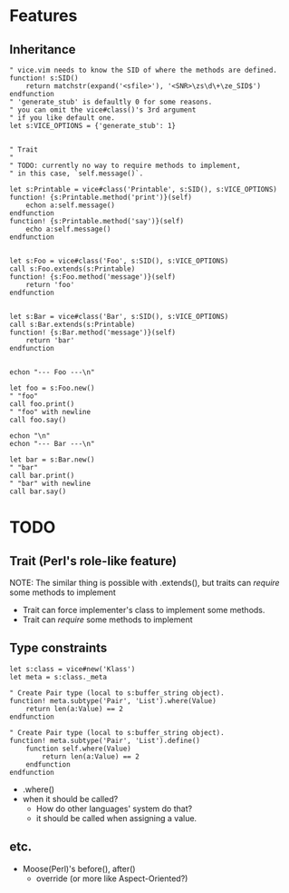 
# Features
## Inheritance

    " vice.vim needs to know the SID of where the methods are defined.
    function! s:SID()
        return matchstr(expand('<sfile>'), '<SNR>\zs\d\+\ze_SID$')
    endfunction
    " 'generate_stub' is defaultly 0 for some reasons.
    " you can omit the vice#class()'s 3rd argument
    " if you like default one.
    let s:VICE_OPTIONS = {'generate_stub': 1}


    " Trait
    "
    " TODO: currently no way to require methods to implement,
    " in this case, `self.message()`.

    let s:Printable = vice#class('Printable', s:SID(), s:VICE_OPTIONS)
    function! {s:Printable.method('print')}(self)
        echon a:self.message()
    endfunction
    function! {s:Printable.method('say')}(self)
        echo a:self.message()
    endfunction


    let s:Foo = vice#class('Foo', s:SID(), s:VICE_OPTIONS)
    call s:Foo.extends(s:Printable)
    function! {s:Foo.method('message')}(self)
        return 'foo'
    endfunction


    let s:Bar = vice#class('Bar', s:SID(), s:VICE_OPTIONS)
    call s:Bar.extends(s:Printable)
    function! {s:Bar.method('message')}(self)
        return 'bar'
    endfunction


    echon "--- Foo ---\n"

    let foo = s:Foo.new()
    " "foo"
    call foo.print()
    " "foo" with newline
    call foo.say()

    echon "\n"
    echon "--- Bar ---\n"

    let bar = s:Bar.new()
    " "bar"
    call bar.print()
    " "bar" with newline
    call bar.say()

# TODO
## Trait (Perl's role-like feature)
NOTE: The similar thing is possible with .extends(),
but traits can *require* some methods to implement

- Trait can force implementer's class to implement some methods.
- Trait can *require* some methods to implement

## Type constraints

    let s:class = vice#new('Klass')
    let meta = s:class._meta

    " Create Pair type (local to s:buffer_string object).
    function! meta.subtype('Pair', 'List').where(Value)
        return len(a:Value) == 2
    endfunction

    " Create Pair type (local to s:buffer_string object).
    function! meta.subtype('Pair', 'List').define()
        function self.where(Value)
            return len(a:Value) == 2
        endfunction
    endfunction

- .where()
- when it should be called?
    - How do other languages' system do that?
    * it should be called when assigning a value.

## etc.
- Moose(Perl)'s before(), after()
    - override (or more like Aspect-Oriented?)
